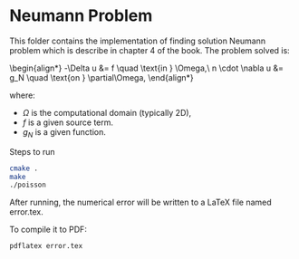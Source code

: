 # Neumann Problem
This folder contains the implementation of finding solution Neumann problem which is describe in chapter 4 of the book. The problem solved is:

\begin{align*}
  -\Delta u &= f \quad \text{in } \Omega,\\
  n \cdot \nabla u &= g_N \quad \text{on } \partial\Omega,
\end{align*}



where:
- $\Omega$ is the computational domain (typically 2D),
- $f$ is a given source term.
- $g_N$ is a given function.

Steps to run

```bash
cmake .
make
./poisson
```

After running, the numerical error will be written to a LaTeX file named error.tex.

To compile it to PDF:
```bash
pdflatex error.tex
```
